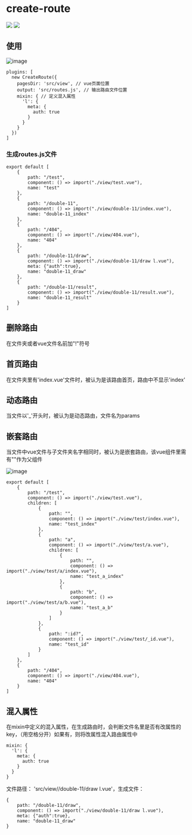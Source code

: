 # create-route
![](https://img.shields.io/appveyor/ci/gruntjs/grunt.svg)
![](https://img.shields.io/badge/npm-v1.0.3-green.svg)

## 使用
![image](https://pic3.zhuanstatic.com/zhuanzh/n_v24595d76146fd4ea7b52b9b0cedd24d8f.png)
```
plugins: [
  new CreateRoute({
    pagesDir: 'src/view', // vue页面位置
    output: 'src/routes.js', // 输出路由文件位置
    mixin: { // 定义混入属性
      'l': {
        meta: {
          auth: true
        }
      }
    }
  })
]
```

### 生成routes.js文件
```
export default [
	{
		path: "/test",
		component: () => import("./view/test.vue"),
		name: "test"
	},
	{
		path: "/double-11",
		component: () => import("./view/double-11/index.vue"),
		name: "double-11_index"
	},
	{
		path: "/404",
		component: () => import("./view/404.vue"),
		name: "404"
	},
	{
		path: "/double-11/draw",
		component: () => import("./view/double-11/draw l.vue"),
		meta: {"auth":true},
		name: "double-11_draw"
	},
	{
		path: "/double-11/result",
		component: () => import("./view/double-11/result.vue"),
		name: "double-11_result"
	}
]
```

## 删除路由

在文件夹或者vue文件名前加"!"符号

## 首页路由

在文件夹里有'index.vue'文件时，被认为是该路由首页，路由中不显示'index'

## 动态路由
当文件以'_'开头时，被认为是动态路由，文件名为params

## 嵌套路由
当文件中vue文件与子文件夹名字相同时，被认为是嵌套路由，该vue组件里需有"<router-view></router-view>"作为父组件

![image](https://pic2.zhuanstatic.com/zhuanzh/n_v2c1ee88ecdb614713925f62476ae7eef9.png)

```
export default [
	{
		path: "/test",
		component: () => import("./view/test.vue"),
		children: [
			{
				path: "",
				component: () => import("./view/test/index.vue"),
				name: "test_index"
			},
			{
				path: "a",
				component: () => import("./view/test/a.vue"),
				children: [
					{
						path: "",
						component: () => import("./view/test/a/index.vue"),
						name: "test_a_index"
					},
					{
						path: "b",
						component: () => import("./view/test/a/b.vue"),
						name: "test_a_b"
					}
				]
			},
			{
				path: ":id?",
				component: () => import("./view/test/_id.vue"),
				name: "test_id"
			}
		]
	},
	{
		path: "/404",
		component: () => import("./view/404.vue"),
		name: "404"
	}
]
```

## 混入属性
在mixin中定义的混入属性，在生成路由时，会判断文件名里是否有改属性的key，（用空格分开）如果有，则将改属性混入路由属性中
```
mixin: {
  'l': {
    meta: {
      auth: true
    }
  }
}
```
文件路径： 'src/view//double-11/draw l.vue'，生成文件：
```
{
	path: "/double-11/draw",
	component: () => import("./view/double-11/draw l.vue"),
	meta: {"auth":true},
	name: "double-11_draw"
}
```
